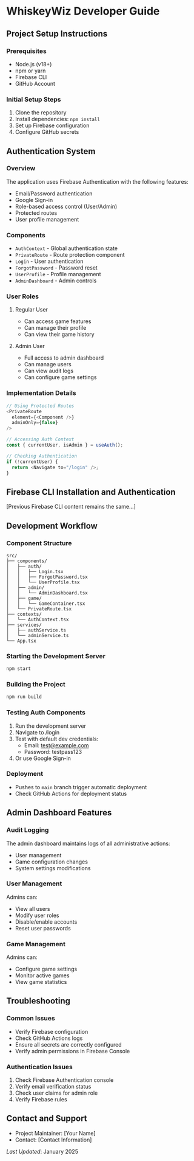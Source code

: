 # WhiskeyWiz Developer Guide

## Project Setup Instructions

### Prerequisites
- Node.js (v18+)
- npm or yarn
- Firebase CLI
- GitHub Account

### Initial Setup Steps
1. Clone the repository
2. Install dependencies: `npm install`
3. Set up Firebase configuration
4. Configure GitHub secrets

## Authentication System

### Overview
The application uses Firebase Authentication with the following features:
- Email/Password authentication
- Google Sign-in
- Role-based access control (User/Admin)
- Protected routes
- User profile management

### Components
- `AuthContext` - Global authentication state
- `PrivateRoute` - Route protection component
- `Login` - User authentication
- `ForgotPassword` - Password reset
- `UserProfile` - Profile management
- `AdminDashboard` - Admin controls

### User Roles
1. Regular User
   - Can access game features
   - Can manage their profile
   - Can view their game history

2. Admin User
   - Full access to admin dashboard
   - Can manage users
   - Can view audit logs
   - Can configure game settings

### Implementation Details
```typescript
// Using Protected Routes
<PrivateRoute 
  element={<Component />} 
  adminOnly={false} 
/>

// Accessing Auth Context
const { currentUser, isAdmin } = useAuth();

// Checking Authentication
if (!currentUser) {
  return <Navigate to="/login" />;
}
```

## Firebase CLI Installation and Authentication

[Previous Firebase CLI content remains the same...]

## Development Workflow

### Component Structure
```
src/
├── components/
│   ├── auth/
│   │   ├── Login.tsx
│   │   ├── ForgotPassword.tsx
│   │   └── UserProfile.tsx
│   ├── admin/
│   │   └── AdminDashboard.tsx
│   ├── game/
│   │   └── GameContainer.tsx
│   └── PrivateRoute.tsx
├── contexts/
│   └── AuthContext.tsx
├── services/
│   ├── authService.ts
│   └── adminService.ts
└── App.tsx
```

### Starting the Development Server
```bash
npm start
```

### Building the Project
```bash
npm run build
```

### Testing Auth Components
1. Run the development server
2. Navigate to /login
3. Test with default dev credentials:
   - Email: test@example.com
   - Password: testpass123
4. Or use Google Sign-in

### Deployment
- Pushes to `main` branch trigger automatic deployment
- Check GitHub Actions for deployment status

## Admin Dashboard Features

### Audit Logging
The admin dashboard maintains logs of all administrative actions:
- User management
- Game configuration changes
- System settings modifications

### User Management
Admins can:
- View all users
- Modify user roles
- Disable/enable accounts
- Reset user passwords

### Game Management
Admins can:
- Configure game settings
- Monitor active games
- View game statistics

## Troubleshooting

### Common Issues
- Verify Firebase configuration
- Check GitHub Actions logs
- Ensure all secrets are correctly configured
- Verify admin permissions in Firebase Console

### Authentication Issues
1. Check Firebase Authentication console
2. Verify email verification status
3. Check user claims for admin role
4. Verify Firebase rules

## Contact and Support
- Project Maintainer: [Your Name]
- Contact: [Contact Information]

*Last Updated*: January 2025